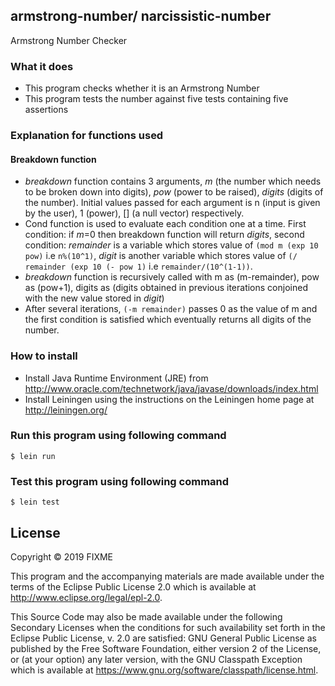 ## armstrong-number/ narcissistic-number
Armstrong Number Checker

### What it does
* This program checks whether it is an Armstrong Number
* This program tests the number against five tests containing five assertions 
### Explanation for functions used
#### Breakdown function
* *breakdown* function contains 3 arguments, *m* (the number which needs to be broken down into digits), *pow* (power to be raised), *digits* (digits of the number). Initial values passed for each argument is n (input is given by the user), 1 (power), [] (a null vector) respectively.
* Cond function is used to evaluate each condition one at a time. First condition: if *m*=0 then breakdown function will return *digits*, second condition: *remainder* is a variable which stores value of `(mod m (exp 10 pow)` i.e `n%(10^1)`, *digit* is another variable which stores value of `(/ remainder (exp 10 (- pow 1)` i.e `remainder/(10^(1-1))`.
* *breakdown* function is recursively called with m as (m-remainder), pow as (pow+1), digits as (digits obtained in previous iterations conjoined with the new value stored in *digit*)
* After several iterations, `(-m remainder)` passes 0 as the value of m and the first condition is satisfied which eventually returns all digits of the number.
### How to install
* Install Java Runtime Environment (JRE) from http://www.oracle.com/technetwork/java/javase/downloads/index.html
* Install Leiningen using the instructions on the Leiningen home page at http://leiningen.org/ 
   
### Run this program using following command 
    $ lein run
 
### Test this program using following command 
    $ lein test
    
## License

Copyright © 2019 FIXME

This program and the accompanying materials are made available under the
terms of the Eclipse Public License 2.0 which is available at
http://www.eclipse.org/legal/epl-2.0.

This Source Code may also be made available under the following Secondary
Licenses when the conditions for such availability set forth in the Eclipse
Public License, v. 2.0 are satisfied: GNU General Public License as published by
the Free Software Foundation, either version 2 of the License, or (at your
option) any later version, with the GNU Classpath Exception which is available
at https://www.gnu.org/software/classpath/license.html.
